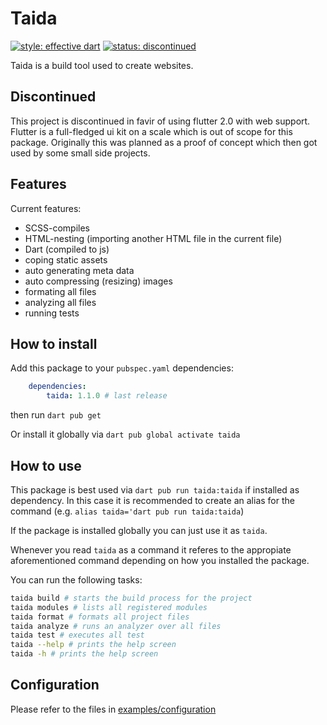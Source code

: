 Taida
======
[![style: effective dart](https://img.shields.io/badge/style-effective_dart-40c4ff.svg)](https://pub.dev/packages/effective_dart)
[![status: discontinued](https://img.shields.io/badge/Status-discontinued-red)]()

Taida is a build tool used to create websites.

## Discontinued
This project is discontinued in favir of using flutter 2.0 with web support.
Flutter is a full-fledged ui kit on a scale which is out of scope for this package.
Originally this was planned as a proof of concept  which then got used by some small side projects.

## Features
Current features:

- SCSS-compiles
- HTML-nesting (importing another HTML file in the current file)
- Dart (compiled to js)
- coping static assets
- auto generating meta data
- auto compressing (resizing) images
- formating all files
- analyzing all files
- running tests

## How to install
Add this package to your `pubspec.yaml` dependencies:
```yaml
    dependencies:
        taida: 1.1.0 # last release
```
then run `dart pub get`

Or install it globally via `dart pub global activate taida`

## How to use
This package is best used via `dart pub run taida:taida` if installed as dependency.
In this case it is recommended to create an alias for the command (e.g. `alias taida='dart pub run taida:taida`)

If the package is installed globally you can just use it as `taida`.

Whenever you read `taida` as a command it referes to the appropiate aforementioned command depending on how you installed the package.

You can run the following tasks:
```bash
taida build # starts the build process for the project
taida modules # lists all registered modules
taida format # formats all project files
taida analyze # runs an analyzer over all files
taida test # executes all test
taida --help # prints the help screen
taida -h # prints the help screen
```

## Configuration
Please refer to the files in [examples/configuration](examples/configuration/README.md)
